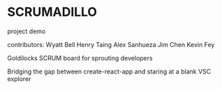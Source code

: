 # SCRUMADILLO
project demo

contributors:
Wyatt Bell 
Henry Taing
Alex Sanhueza
Jim Chen
Kevin Fey

Goldilocks SCRUM board for sprouting developers

Bridging the gap between create-react-app and staring at a blank VSC explorer
